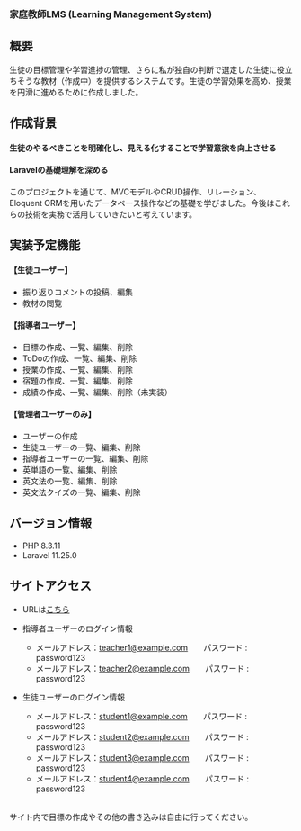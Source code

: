### 家庭教師LMS (Learning Management System)

## 概要
生徒の目標管理や学習進捗の管理、さらに私が独自の判断で選定した生徒に役立ちそうな教材（作成中）を提供するシステムです。生徒の学習効果を高め、授業を円滑に進めるために作成しました。

## 作成背景

#### 生徒のやるべきことを明確化し、見える化することで学習意欲を向上させる

#### Laravelの基礎理解を深める
このプロジェクトを通じて、MVCモデルやCRUD操作、リレーション、Eloquent ORMを用いたデータベース操作などの基礎を学びました。今後はこれらの技術を実務で活用していきたいと考えています。

## 実装予定機能
#### 【生徒ユーザー】
- 振り返りコメントの投稿、編集
- 教材の閲覧

#### 【指導者ユーザー】
- 目標の作成、一覧、編集、削除
- ToDoの作成、一覧、編集、削除
- 授業の作成、一覧、編集、削除
- 宿題の作成、一覧、編集、削除
- 成績の作成、一覧、編集、削除（未実装）

#### 【管理者ユーザーのみ】
- ユーザーの作成
- 生徒ユーザーの一覧、編集、削除
- 指導者ユーザーの一覧、編集、削除
- 英単語の一覧、編集、削除
- 英文法の一覧、編集、削除
- 英文法クイズの一覧、編集、削除

## バージョン情報

- PHP 8.3.11
- Laravel 11.25.0

## サイトアクセス

- URLは<a href="https://kateikyoshi-lms.com/">こちら</a>
- 指導者ユーザーのログイン情報
    - メールアドレス：teacher1@example.com　　パスワード : password123
    - メールアドレス：teacher2@example.com　　パスワード : password123
  
- 生徒ユーザーのログイン情報
    - メールアドレス：student1@example.com　　パスワード : password123
    - メールアドレス：student2@example.com　　パスワード : password123
    - メールアドレス：student3@example.com　　パスワード : password123
    - メールアドレス：student4@example.com　　パスワード : password123
<br />
サイト内で目標の作成やその他の書き込みは自由に行ってください。

